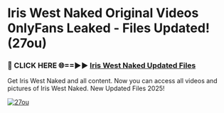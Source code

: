 # Iris West Naked Original Videos 0nlyFans Leaked - Files Updated! (27ou)

<h3>🔴 CLICK HERE 🌐==►► <a href="https://tinyurl.com/yckcrads" rel="nofollow">Iris West Naked Updated Files</a></h3>

Get Iris West Naked and all content. Now you can access all videos and pictures of Iris West Naked. New Updated Files 2025!

[![27ou](https://i.imgur.com/hpKpOFt.gif)](https://tinyurl.com/yckcrads)
